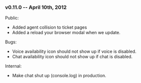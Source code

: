 ### v0.11.0 -- April 10th, 2012

Public:

* Added agent collision to ticket pages
* Added a reload your browser modal when we update.

Bugs:

* Voice availability icon should not show up if voice is disabled.
* Chat availability icon should not show up if chat is disabled.

Internal:

* Make chat shut up (console.log) in production.
